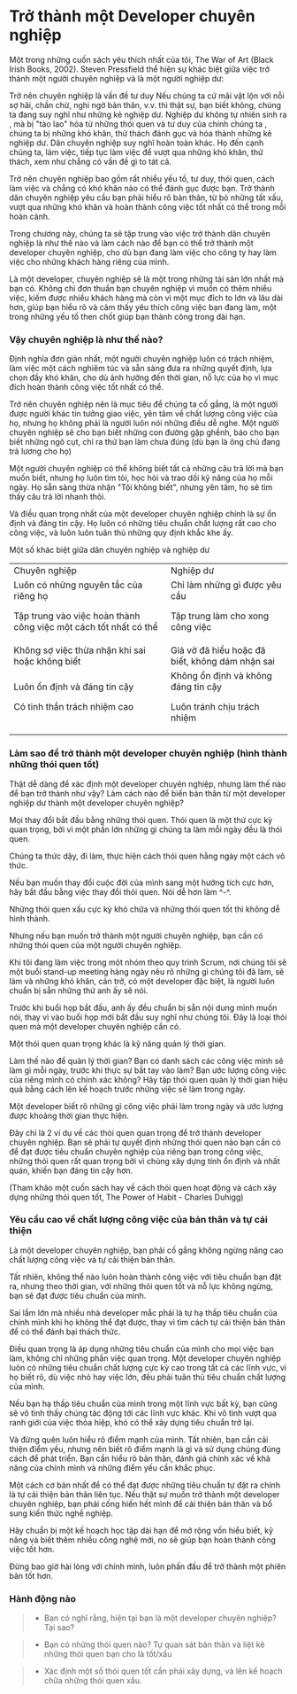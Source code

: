 # **Trở thành một Developer chuyên nghiệp**

 

Một trong những cuốn sách yêu thích nhất của tôi, The War of Art (Black Irish Books, 2002). Steven Pressfield thể hiện sự khác biệt giữa việc trở thành một người chuyên nghiệp và là một người nghiệp dư:

 

Trở nên chuyên nghiệp là vấn đề tư duy Nếu chúng ta cứ mãi vật lộn với nỗi sợ hãi, chần chừ, nghi ngờ bản thân, v.v. thì thật sự, bạn biết không, chúng ta đang suy nghĩ như những kẻ nghiệp dư. Nghiệp dư không tự nhiên sinh ra , mà bị "tào lao" hóa từ những thói quen và tư duy của chính chúng ta , chúng ta bị những khó khăn, thử thách đánh gục và hóa thành những kẻ nghiệp dư. Dân chuyên nghiệp suy nghĩ hoàn toàn khác. Họ đến cạnh chúng ta, làm việc, tiếp tục làm việc để vượt qua những khó khăn, thử thách, xem như chẳng có vấn đề gì to tát cả.

 

Trở nên chuyên nghiệp bao gồm rất nhiều yếu tố, tư duy, thói quen, cách làm việc và chẳng có khó khăn nào có thể đánh gục được bạn. Trở thành dân chuyên nghiệp yêu cầu bạn phải hiểu rõ bản thân, từ bỏ những tất xấu, vượt qua những khó khăn và hoàn thành công việc tốt nhất có thể trong mỗi hoàn cảnh.

 

Trong chương này, chúng ta sẽ tập trung vào việc trở thành dân chuyên nghiệp là như thế nào và làm cách nào để bạn có thể trở thành một developer chuyên nghiệp, cho dù bạn đang làm việc cho công ty hay làm việc cho những khách hàng riêng của mình.

 

Là một developer, chuyên nghiệp sẽ là một trong những tài sản lớn nhất mà bạn có. Không chỉ đơn thuần bạn chuyên nghiệp vì muốn có thêm nhiều việc, kiếm được nhiều khách hàng mà còn vì một mục đích to lớn và lâu dài hơn, giúp bạn hiểu rõ và cảm thấy yêu thích công việc bạn đang làm, một trong những yếu tố then chốt giúp bạn thành công trong dài hạn. 

 

### **Vậy chuyên nghiệp là như thế nào?**

 

Định nghĩa đơn giản nhất, một người chuyên nghiệp luôn có trách nhiệm, làm việc một cách nghiêm túc và sẵn sàng đưa ra những quyết định, lựa chọn đầy khó khăn, cho dù ảnh hưởng đến thời gian, nỗ lực của họ vì mục đích hoàn thành công việc tốt nhất có thể.

Trở nên chuyên nghiệp nên là mục tiêu để chúng ta cố gắng, là một người được người khác tin tưởng giao việc, yên tâm về chất lượng công việc của họ, nhưng họ không phải là người luôn nói những điều dễ nghe. Một người chuyên nghiệp sẽ cho bạn biết những con đường gập ghềnh, báo cho bạn biết những ngõ cụt, chỉ ra thứ bạn làm chưa đúng (dù bạn là ông chủ đang trả lương cho họ)

Một người chuyên nghiệp có thể không biết tất cả những câu trả lời mà bạn muốn biết, nhưng họ luôn tìm tòi, học hỏi và trao dồi kỹ năng của họ mỗi ngày. Họ sẵn sàng thừa nhận "Tôi không biết", nhưng yên tâm, họ sẽ tìm thấy câu trả lời nhanh thôi.

Và điều quan trọng nhất của một developer chuyên nghiệp chính là sự ổn định và đáng tin cậy. Họ luôn có những tiêu chuẩn chất lượng rất cao cho công việc, và luôn luôn tuân thủ những quy định khắc khe ấy.

Một số khác biệt giữa dân chuyên nghiệp và nghiệp dư 


<table>
  <tr>
   <td>Chuyên nghiệp
   </td>
   <td>Nghiệp dư
   </td>
  </tr>
  <tr>
   <td>Luôn có những nguyên tắc của riêng họ
<p>
Tập trung vào việc hoàn thành công việc một cách tốt nhất có thể
   </td>
   <td>Chỉ làm những gì được yêu cầu
<p>
Tập trung làm cho xong công việc
   </td>
  </tr>
  <tr>
   <td>Không sợ việc thừa nhận khi sai hoặc không biết
   </td>
   <td>Giả vờ đã hiểu hoặc đã biết, không dám nhận sai
   </td>
  </tr>
  <tr>
   <td>
Luôn ổn định và đáng tin cậy
<p>
Có tinh thần trách nhiệm cao
   </td>
   <td>
Không ổn định và không đáng tin cậy
<p>
Luôn tránh chịu trách nhiệm
   </td>
  </tr>
</table>


 

### **Làm sao để trở thành một developer chuyên nghiệp (hình thành những thói quen tốt)**

Thật dễ dàng để xác định một developer chuyên nghiệp, nhưng làm thế nào để bạn trở thành như vậy? Làm cách nào để biến bản thân từ một developer nghiệp dư thành một developer chuyên nghiệp?

Mọi thay đổi bắt đầu bằng những thói quen. Thói quen là một thứ cực kỳ quan trọng, bởi vì một phần lớn những gì chúng ta làm mỗi ngày đều là thói quen. 

Chúng ta thức dậy, đi làm, thực hiện cách thói quen hằng ngày một cách vô thức. 

Nếu bạn muốn thay đổi cuộc đời của mình sang một hướng tích cực hơn, hãy bắt đầu bằng việc thay đổi thói quen. Nói dễ hơn làm ^-^. 

Những thói quen xấu cực kỳ khó chữa và những thói quen tốt thì không dễ hình thành.

Nhưng nếu bạn muốn trở thành một người chuyên nghiệp, bạn cần có những thói quen của một người chuyên nghiệp. 

Khi tôi đang làm việc trong một nhóm theo quy trình Scrum, nơi chúng tôi sẽ một buổi stand-up meeting hàng ngày nêu rõ những gì chúng tôi đã làm, sẽ làm và những khó khăn, cản trở, có một developer đặc biệt, là người luôn chuẩn bị sẵn những thứ anh ấy sẽ nói. 

Trước khi buổi họp bắt đầu, anh ấy đều chuẩn bị sẵn nội dung mình muốn nói, thay vì vào buổi họp mới bắt đầu suy nghĩ như chúng tôi. Đây là loại thói quen mà một developer chuyên nghiệp cần có.

Một thói quen quan trọng khác là kỹ năng quản lý thời gian. 

Làm thế nào để quản lý thời gian? Bạn có danh sách các công việc mình sẽ làm gì mỗi ngày, trước khi thực sự bắt tay vào làm? Bạn ước lượng công việc của riêng mình có chính xác không? Hãy tập thói quen quản lý thời gian hiệu quả bằng cách lên kế hoạch trước những việc sẽ làm trong ngày. 

Một developer biết rõ những gì công việc phải làm trong ngày và ước lượng được khoảng thời gian thực hiện.

 Đây chỉ là 2 ví dụ về các thói quen quan trọng để trở thành developer chuyên nghiệp. Bạn sẽ phải tự quyết định những thói quen nào bạn cần có để đạt được tiêu chuẩn chuyên nghiệp của riêng bạn trong công việc, những thói quen rất quan trọng bởi vì chúng xây dựng tính ổn định và nhất quán, khiến bạn đáng tin cậy hơn. 

(Tham khảo một cuốn sách hay về cách thói quen hoạt động và cách xây dựng những thói quen tốt, The Power of Habit - Charles Duhigg)

### **Yêu cầu cao về chất lượng công việc của bản thân và tự cải thiện**

Là một developer chuyên nghiệp, bạn phải cố gắng không ngừng nâng cao chất lượng  công việc và tự cải thiện bản thân. 

Tất nhiên, không thể nào luôn hoàn thành công việc với tiêu chuẩn bạn đặt ra, nhưng theo thời gian, với những thói quen tốt và nỗ lực không ngừng, bạn sẽ đạt được tiêu chuẩn của mình. 

Sai lầm lớn mà nhiều nhà developer mắc phải là tự hạ thấp tiêu chuẩn của chính mình khi họ không thể đạt được, thay vì tìm cách tự cải thiện bản thân để có thể đánh bại thách thức. 

 Điều quan trọng là áp dụng những tiêu chuẩn của mình cho mọi việc bạn làm, không chỉ những phần việc quan trọng. Một developer chuyên nghiệp luôn có những tiêu chuẩn chất lượng cực kỳ cao trong tất cả các lĩnh vực, vì họ biết rõ, dù việc nhỏ hay việc lớn, đều phải tuân thủ tiêu chuẩn chất lượng của mình. 

Nếu bạn hạ thấp tiêu chuẩn của mình trong một lĩnh vực bất kỳ, bạn cũng sẽ vô tình thấy chúng tác động tới các lĩnh vực khác. Khi vô tình vượt qua ranh giới của việc thỏa hiệp, khó có thể xây dựng tiêu chuẩn trở lại.

Và đừng quên luôn hiểu rõ điểm mạnh của mình. Tất nhiên, bạn cần cải thiện điểm yếu, nhưng nên biết rõ điểm mạnh là gì và sử dụng chúng đúng cách để phát triển. Bạn cần hiểu rõ bản thân, đánh giá chính xác về khả năng của chính mình và những điểm yếu cần khắc phục.

Một cách cơ bản nhất để có thể đạt được những tiêu chuẩn tự đặt ra chính là tự cải thiện bản thân liên tục. Nếu thật sự muốn trở thành một developer chuyên nghiệp, bạn phải cống hiến hết mình để cải thiện bản thân và bổ sung kiến thức nghề nghiệp. 

Hãy chuẩn bị một kế hoạch học tập dài hạn để mở rộng vốn hiểu biết, kỹ năng và biết thêm nhiều công nghệ mới, no sẽ giúp bạn hoàn thành công việc tốt hơn. 

Đừng bao giờ hài lòng với chính mình, luôn phấn đấu để trở thành một phiên bản tốt hơn.

### **Hành động nào**

> * Bạn có nghĩ rằng, hiện tại bạn là một developer chuyên nghiệp? Tại sao?

> * Bạn có những thói quen nào? Tự quan sát bản thân và liệt kê những thói quen bạn cho là tốt/xấu

> * Xác định một số thói quen tốt cần phải xây dựng, và lên kế hoạch chữa những thói quen xấu.
